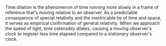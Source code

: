 
Time dilation is the phenomenon of time running more slowly in a frame of reference that's moving relative to an observer. As a predictable consequence of special relativity and the inextricable tie of time and space, it serves as empirical confirmation of general relativity. When we approach the speed of light, time ostensibly dilates, causing a moving observer's clock to register less time elapsed compared to a stationary observer's clock.

